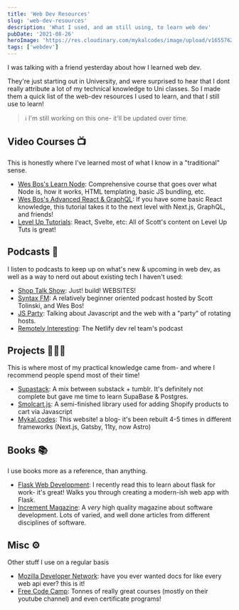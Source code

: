 ```yaml
---
title: 'Web Dev Resources'
slug: 'web-dev-resources'
description: 'What I used, and am still using, to learn web dev'
pubDate: '2021-08-26'
heroImage: 'https://res.cloudinary.com/mykalcodes/image/upload/v1655762856/Mykal%20Codes/web-dev-resources.webp'
tags: ['webdev']
---
```


I was talking with a friend yesterday about how I learned web dev.

They're just starting out in University, and were surprised to hear that I dont really attribute a lot of my technical knowledge to Uni classes.
So I made them a quick list of the web-dev resources I used to learn, and that I still use to learn!

> ℹ I'm still working on this one- it'll be updated over time.

## Video Courses 📺

This is honestly where I've learned most of what I know in a "traditional" sense.

- [Wes Bos's Learn Node](https://learnnode.com): Comprehensive course that goes over what Node is, how it works, HTML templating, basic JS bundling, etc.
- [Wes Bos's Advanced React & GraphQL](https://advancedreact.com/): If you have some basic React knowledge, this tutorial takes it to the next level with Next.js, GraphQL, and friends!
- [Level Up Tutorials](https://leveluptutorials.com): React, Svelte, etc: All of Scott's content on Level Up Tuts is great!

## Podcasts 🎤

I listen to podcasts to keep up on what's new & upcoming in web dev, as well as a way to nerd out about existing tech I haven't used:

- [Shop Talk Show](https://shoptalkshow.com/): Just! build! WEBSITES!
- [Syntax FM](https://syntax.fm): A relatively beginner oriented podcast hosted by Scott Tolinski, and Wes Bos!
- [JS Party](https://changelog.com/jsparty): Talking about Javascript and the web with a "party" of rotating hosts.
- [Remotely Interesting](https://www.netlify.com/blog/2020/09/01/announcing-a-remotely-interesting-podcast/): The Netlify dev rel team's podcast

## Projects 👩🏻‍💻

This is where most of my practical knowledge came from- and where I recommend people spend most of their time!

- [Supastack](https://github.com/MykalMachon/Supastack): A mix between substack + tumblr. It's definitely not complete but gave me time to learn SupaBase & Postgres.
- [Smolcart.js](https://github.com/TinyboxSoftware/Smolcart.js): A semi-finished library used for adding Shopify products to cart via Javascript
- [Mykal.codes](https://github.com/MykalMachon/Mykal.Codes): This website! a blog- it's been rebuilt 4-5 times in different frameworks (Next.js, Gatsby, 11ty, now Astro)

## Books 📚

I use books more as a reference, than anything.

- [Flask Web Development](https://www.oreilly.com/library/view/flask-web-development/9781491991725/): I recently read this to learn about flask for work- it's great! Walks you through creating a modern-ish web app with Flask.
- [Increment Magazine](https://increment.com): A _very_ high quality magazine about software development. Lots of varied, and well done articles from different disciplines of software.

## Misc ⚙

Other stuff I use on a regular basis

- [Mozilla Developer Network](https://mdn.org): have you ever wanted docs for like every web api ever? this is it!
- [Free Code Camp](https://freecodecamp.org): Tonnes of really great courses (mostly on their youtube channel) and even certificate programs!
